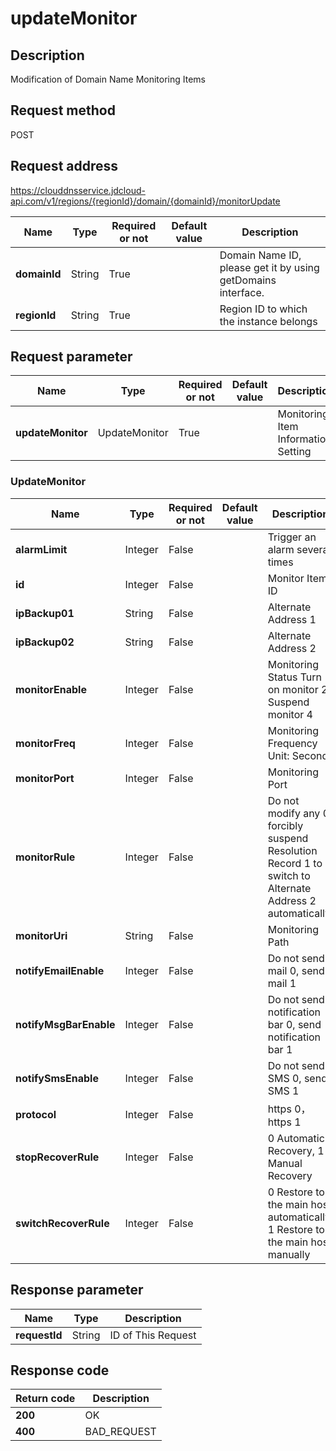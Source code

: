 # updateMonitor


## Description
Modification of Domain Name Monitoring Items

## Request method
POST

## Request address
https://clouddnsservice.jdcloud-api.com/v1/regions/{regionId}/domain/{domainId}/monitorUpdate

|Name|Type|Required or not|Default value|Description|
|---|---|---|---|---|
|**domainId**|String|True| |Domain Name ID, please get it by using getDomains interface.|
|**regionId**|String|True| |Region ID to which the instance belongs|

## Request parameter
|Name|Type|Required or not|Default value|Description|
|---|---|---|---|---|
|**updateMonitor**|UpdateMonitor|True| |Monitoring Item Information Setting|

### UpdateMonitor
|Name|Type|Required or not|Default value|Description|
|---|---|---|---|---|
|**alarmLimit**|Integer|False| |Trigger an alarm several times|
|**id**|Integer|False| |Monitor Item ID|
|**ipBackup01**|String|False| |Alternate Address 1|
|**ipBackup02**|String|False| |Alternate Address 2|
|**monitorEnable**|Integer|False| |Monitoring Status  Turn on monitor 2, Suspend monitor 4|
|**monitorFreq**|Integer|False| |Monitoring Frequency  Unit: Second|
|**monitorPort**|Integer|False| |Monitoring Port|
|**monitorRule**|Integer|False| |Do not modify any 0, forcibly suspend Resolution Record 1 to switch to Alternate Address 2 automatically|
|**monitorUri**|String|False| |Monitoring Path|
|**notifyEmailEnable**|Integer|False| |Do not send mail 0, send mail 1|
|**notifyMsgBarEnable**|Integer|False| |Do not send notification bar 0, send notification bar 1|
|**notifySmsEnable**|Integer|False| |Do not send SMS 0, send SMS 1|
|**protocol**|Integer|False| |https 0，https 1|
|**stopRecoverRule**|Integer|False| |0 Automatic Recovery, 1 Manual Recovery|
|**switchRecoverRule**|Integer|False| |0 Restore to the main host automatically, 1 Restore to the main host manually|

## Response parameter
|Name|Type|Description|
|---|---|---|
|**requestId**|String|ID of This Request|


## Response code
|Return code|Description|
|---|---|
|**200**|OK|
|**400**|BAD_REQUEST|
